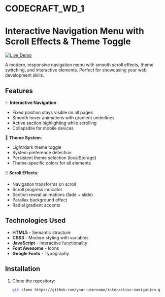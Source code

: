 # CODECRAFT_WD_1
# Interactive Navigation Menu with Scroll Effects & Theme Toggle

[![Live Demo](https://img.shields.io/badge/Live_Demo-Click_Here-blue?style=for-the-badge&logo=github)](https://piyushsiingh.github.io/CODECRAFT_WD_1/)

A modern, responsive navigation menu with smooth scroll effects, theme switching, and interactive elements. Perfect for showcasing your web development skills.

## Features

✨ **Interactive Navigation**:
- Fixed position stays visible on all pages
- Smooth hover animations with gradient underlines
- Active section highlighting while scrolling
- Collapsible for mobile devices

🎨 **Theme System**:
- Light/dark theme toggle
- System preference detection
- Persistent theme selection (localStorage)
- Theme-specific colors for all elements

🖱️ **Scroll Effects**:
- Navigation transforms on scroll
- Scroll progress indicator
- Section reveal animations (fade + slide)
- Parallax background effect
- Radial gradient accents

## Technologies Used

- **HTML5** - Semantic structure
- **CSS3** - Modern styling with variables
- **JavaScript** - Interactive functionality
- **Font Awesome** - Icons
- **Google Fonts** - Typography

## Installation

1. Clone the repository:
   ```bash
   git clone https://github.com/your-username/interactive-navigation.git
